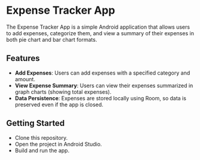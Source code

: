 # Expense Tracker App

The Expense Tracker App is a simple Android application that allows users to add expenses, categorize them, and view a summary of their expenses in both pie chart and bar chart formats.

## Features

- **Add Expenses**: Users can add expenses with a specified category and amount.
- **View Expense Summary**: Users can view their expenses summarized in graph charts (showing total expenses).
- **Data Persistence**: Expenses are stored locally using Room, so data is preserved even if the app is closed.

## Getting Started

- Clone this repository.
- Open the project in Android Studio.
- Build and run the app.


